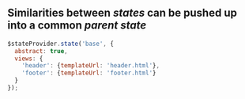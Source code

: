 ##  Similarities between _states_ can be pushed up into a common _parent state_

```javascript
$stateProvider.state('base', {
  abstract: true,
  views: {
    'header': {templateUrl: 'header.html'},
    'footer': {templateUrl: 'footer.html'}
  }
});
```

